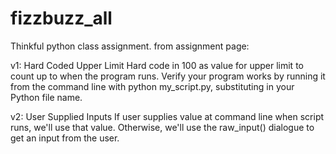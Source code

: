 fizzbuzz_all
============
Thinkful python class assignment.
from assignment page:

v1: Hard Coded Upper Limit
Hard code in 100 as value for upper limit to count up to when the program runs.
Verify your program works by running it from the command line with python my_script.py, substituting in your Python file name.

v2: User Supplied Inputs
If user supplies value at command line when script runs, we'll use that value.
Otherwise, we'll use the raw_input() dialogue to get an input from the user.

